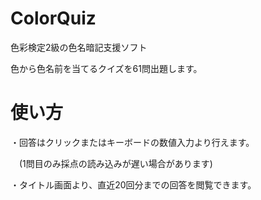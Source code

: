 # ColorQuiz

色彩検定2級の色名暗記支援ソフト

色から色名前を当てるクイズを61問出題します。

# 使い方

・回答はクリックまたはキーボードの数値入力より行えます。

　(1問目のみ採点の読み込みが遅い場合があります)
 
・タイトル画面より、直近20回分までの回答を閲覧できます。
